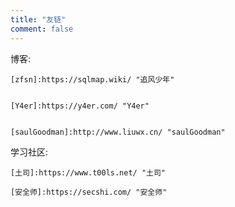 ```yaml
---
title: "友链"
comment: false
---
```


博客:

    [zfsn]:https://sqlmap.wiki/ "追风少年"  

    
    [Y4er]:https://y4er.com/ "Y4er"  


    [saulGoodman]:http://www.liuwx.cn/ "saulGoodman"  
    

学习社区:

    [土司]:https://www.t00ls.net/ "土司"  

    [安全师]:https://secshi.com/ "安全师"  
